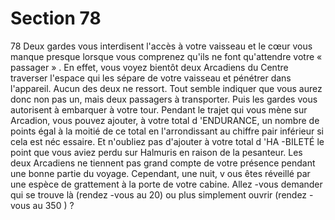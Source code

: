 # Section 78

78
Deux gardes vous interdisent l'accès à votre vaisseau et le cœur
vous manque presque lorsque vous comprenez qu'ils ne font
qu'attendre votre « passager » . En effet, vous voyez bientôt deux
Arcadiens du Centre traverser l'espace qui les sépare de votre
vaisseau et pénétrer dans l'appareil. Aucun des deux ne ressort.
Tout semble indiquer que vous aurez donc non pas un, mais deux
passagers à transporter. Puis  les gardes vous autorisent à
embarquer à votre tour. Pendant le trajet qui vous mène sur
Arcadion, vous pouvez ajouter, à votre total d 'ENDURANCE,
un nombre de points égal à la moitié de ce total en l'arrondissant
au chiffre pair inférieur si cela est néc essaire. Et n'oubliez pas
d'ajouter à votre total d 'HA -BILETÉ  le point que vous aviez
perdu sur Halmuris en raison de la pesanteur. Les deux
Arcadiens ne tiennent pas grand compte de votre présence
pendant une bonne partie du voyage. Cependant, une nuit, v ous
êtes réveillé par une espèce de grattement à la porte de votre
cabine. Allez -vous demander qui se trouve là (rendez -vous au
20) ou plus simplement ouvrir (rendez -vous au 350 ) ?